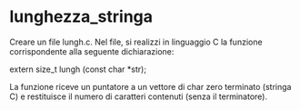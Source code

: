 # lunghezza_stringa

Creare un file lungh.c. Nel file, si realizzi in linguaggio C la funzione corrispondente alla seguente dichiarazione:

extern size_t lungh (const char *str);


La funzione riceve un puntatore a un vettore di char zero terminato (stringa C) e restituisce il numero di caratteri contenuti (senza il terminatore).

